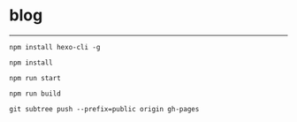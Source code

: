 # blog
---

```
npm install hexo-cli -g
```

```
npm install
```

```
npm run start
```

```
npm run build
```

```
git subtree push --prefix=public origin gh-pages
```
